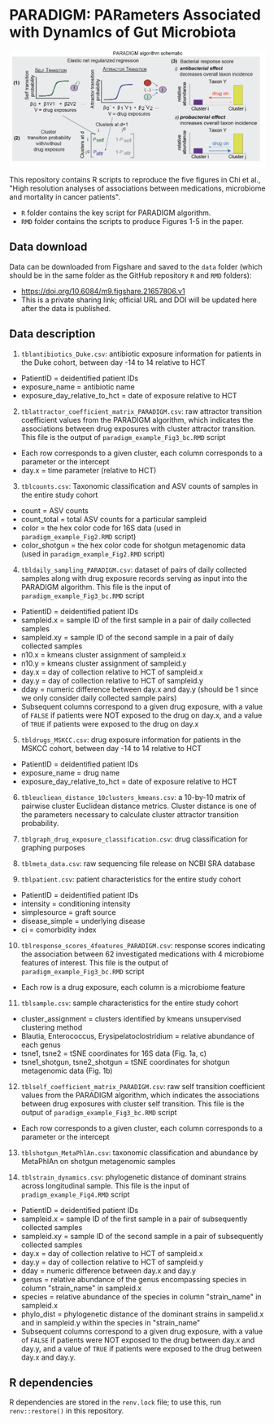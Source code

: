 # PARADIGM: PARameters Associated with DynamIcs of Gut Microbiota

![](readme_image.png)<!-- -->

This repository contains R scripts to reproduce the five figures in Chi et al., "High resolution analyses of associations between 
medications, microbiome and mortality in cancer patients". 

 - `R` folder contains the key script for PARADIGM algorithm. 
 - `RMD` folder contains the scripts to produce Figures 1-5 in the paper. 

## Data download 
Data can be downloaded from Figshare and saved to the `data` folder (which should be in the same folder as the GitHub repository `R` and `RMD` folders): 
 - https://doi.org/10.6084/m9.figshare.21657806.v1
 - This is a private sharing link; official URL and DOI will be updated here after the data is published. 
 
## Data description

 1. `tblantibiotics_Duke.csv`: antibiotic exposure information for patients in the Duke cohort, between day -14 to 14 relative to HCT 
   - PatientID = deidentified patient IDs 
   - exposure_name = antibiotic name
   - exposure_day_relative_to_hct = date of exposure relative to HCT
   
 2. `tblattractor_coefficient_matrix_PARADIGM.csv`: raw attractor transition coefficient values from the PARADIGM algorithm, which indicates the associations between drug exposures with cluster attractor transition. This file is the output of `paradigm_example_Fig3_bc.RMD` script
   - Each row corresponds to a given cluster, each column corresponds to a parameter or the intercept 
   - day.x = time parameter (relative to HCT)
    
 3. `tblcounts.csv`: Taxonomic classification and ASV counts of samples in the entire study cohort
   - count = ASV counts
   - count_total = total ASV counts for a particular sampleid 
   - color = the hex color code for 16S data (used in `paradigm_example_Fig2.RMD` script) 
   - color_shotgun = the hex color code for shotgun metagenomic data (used in `paradigm_example_Fig2.RMD` script) 
 
 4. `tbldaily_sampling_PARADIGM.csv`: dataset of pairs of daily collected samples along with drug exposure records serving as input into the PARADIGM algorithm. This file is the input of `paradigm_example_Fig3_bc.RMD` script
   - PatientID = deidentified patient IDs 
   - sampleid.x = sample ID of the first sample in a pair of daily collected samples 
   - sampleid.xy = sample ID of the second sample in a pair of daily collected samples 
   - n10.x = kmeans cluster assignment of sampleid.x 
   - n10.y = kmeans cluster assignment of sampleid.y
   - day.x = day of collection relative to HCT of sampleid.x 
   - day.y = day of collection relative to HCT of sampleid.y
   - dday = numeric difference between day.x and day.y (should be 1 since we only consider daily collected sample pairs)
   - Subsequent columns correspond to a given drug exposure, with a value of `FALSE` if patients were NOT exposed to the drug on day.x, and a value of `TRUE` if patients were exposed to the drug on day.x
   
 5. `tbldrugs_MSKCC.csv`: drug exposure information for patients in the MSKCC cohort, between day -14 to 14 relative to HCT
   - PatientID = deidentified patient IDs 
   - exposure_name = drug name
   - exposure_day_relative_to_hct = date of exposure relative to HCT
  
 6. `tbleucliean_distance_10clusters_kmeans.csv`: a 10-by-10 matrix of pairwise cluster Euclidean distance metrics. Cluster distance is one of the parameters necessary to calculate cluster attractor transition probability. 
 
 7. `tblgraph_drug_exposure_classification.csv`: drug classification for graphing purposes
 
 8. `tblmeta_data.csv`: raw sequencing file release on NCBI SRA database 

 9. `tblpatient.csv`: patient characteristics for the entire study cohort
   - PatientID = deidentified patient IDs 
   - intensity = conditioning intensity 
   - simplesource = graft source 
   - disease_simple = underlying disease
   - ci = comorbidity index 
  
 10. `tblresponse_scores_4features_PARADIGM.csv`: response scores indicating the association between 62 investigated medications with 4 microbiome features of interest. This file is the output of `paradigm_example_Fig3_bc.RMD` script
   - Each row is a drug exposure, each column is a microbiome feature 
  
 11. `tblsample.csv`: sample characteristics for the entire study cohort
   - cluster_assignment = clusters identified by kmeans unsupervised clustering method 
   - Blautia, Enterococcus, Erysipelatoclostridium = relative abundance of each genus
   - tsne1, tsne2 = tSNE coordinates for 16S data (Fig. 1a, c)
   - tsne1_shotgun, tsne2_shotgun = tSNE coordinates for shotgun metagenomic data (Fig. 1b)
   
 12. `tblself_coefficient_matrix_PARADIGM.csv`: raw self transition coefficient values from the PARADIGM algorithm, which indicates the associations between drug exposures with cluster self transition. This file is the output of `paradigm_example_Fig3_bc.RMD` script
   - Each row corresponds to a given cluster, each column corresponds to a parameter or the intercept 
 
 13. `tblshotgun_MetaPhlAn.csv`: taxonomic classification and abundance by MetaPhlAn on shotgun metagenomic samples
 
 14. `tblstrain_dynamics.csv`: phylogenetic distance of dominant strains across longitudinal sample. This file is the input of `pradigm_example_Fig4.RMD` script
 
   - PatientID = deidentified patient IDs 
   - sampleid.x = sample ID of the first sample in a pair of subsequently collected samples 
   - sampleid.xy = sample ID of the second sample in a pair of subsequently collected samples 
   - day.x = day of collection relative to HCT of sampleid.x 
   - day.y = day of collection relative to HCT of sampleid.y
   - dday = numeric difference between day.x and day.y
   - genus = relative abundance of the genus encompassing species in column "strain_name" in sampleid.x 
   - species = relative abundance of the species in column "strain_name" in sampleid.x 
   - phylo_dist = phylogenetic distance of the dominant strains in sampelid.x and in sampleid.y within the species in "strain_name"
   - Subsequent columns correspond to a given drug exposure, with a value of `FALSE` if patients were NOT exposed to the drug between day.x and day.y, and a value of `TRUE` if patients were exposed to the drug between day.x and day.y. 
 
## R dependencies
 
R dependencies are stored in the  `renv.lock` file; to use this, run `renv::restore()` in this repository.
